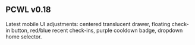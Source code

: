 ## PCWL v0.18

Latest mobile UI adjustments: centered translucent drawer, floating check-in button, red/blue recent check-ins, purple cooldown badge, dropdown home selector.
